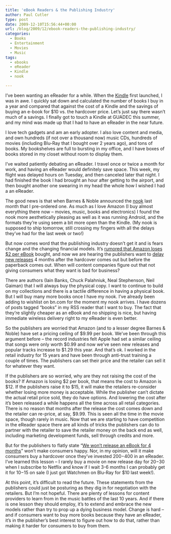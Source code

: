 ```yaml
---
title: 'eBook Readers & the Publishing Industry'
author: Paul Cutler
type: post
date: 2009-12-10T15:56:44+00:00
url: /blog/2009/12/ebook-readers-the-publishing-industry/
categories:
  - Books
  - Entertainment
  - Movies
  - Music
tags:
  - ebooks
  - eReader
  - Kindle
  - nook

---
```

I&#8217;ve been wanting an eReader for a while. When the [Kindle][1] first launched, I was in awe. I quickly sat down and calculated the number of books I buy in a year and compared that against the cost of a Kindle and the savings of buying an e-book for $10 vs. the hardcover price. Let&#8217;s just say there wasn&#8217;t much of a savings. I finally got to touch a Kindle at GUADEC this summer, and my mind was made up that I had to have an eReader in the near future.

I love tech gadgets and am an early adopter. I also love content and media, and own hundreds (if not over a thousand now) music CDs, hundreds of movies (including Blu-Ray that I bought over 2 years ago), and tons of books. My bookshelves are full to bursting in my office, and I have boxes of books stored in my closet without room to display them.

I&#8217;ve waited patiently debating an eReader. I travel once or twice a month for work, and having an eReader would definitely save space. This week, my flight was delayed hours on Tuesday, and then canceled later that night. I had finished the book I had brought an hour after getting to the airport, and then bought another one swearing in my head the whole how I wished I had a an eReader.

The good news is that when Barnes & Noble announced the [nook][2] last month that I pre-ordered one. As much as I love Amazon (I buy almost everything there now &#8211; movies, music, books and electronics) I found the nook more aesthetically pleasing as well as it was running Android, and the formats they&#8217;re using seem a bit more open than the Kindle. (My nook is supposed to ship tomorrow, still crossing my fingers with all the delays they&#8217;ve had for the last week or two!)

But now comes word that the publishing industry doesn&#8217;t get it and is fears change and the changing financial models. It&#8217;s [rumored that Amazon loses $2 per eBook][3] bought, and now we are hearing the publishers want to [delay][4] [new releases][5] 4 months after the hardcover comes out but before the paperback comes out. When will content companies figure out that not giving consumers what they want is bad for business?

There are authors (Iain Banks, Chuck Palahniuk, Neal Stephenson, Neil Gaiman) that I will always buy the physical copy. I want to continue to build on my collections and there is a tactile difference in having a physical book. But I will buy many more books once I have my nook. I&#8217;ve already been adding to wishlist on bn.com for the moment my nook arrives. I have dozens of posts tagged &#8220;books&#8221; in my RSS reader that I want to buy. The fact that they&#8217;re slightly cheaper as an eBook and no shipping is nice, but having immediate wireless delivery right to my eReader is even better.

So the publishers are worried that Amazon (and to a lesser degree Barnes & Noble) have set a pricing ceiling of $9.99 per book. We&#8217;ve been through this argument before &#8211; the record industries felt Apple had set a similar ceiling that songs were only worth $0.99 and now we&#8217;ve seen new releases and popular tracks increase to $1.29 this year. And that&#8217;s ok. I worked in the retail industry for 15 years and have been through anti-trust training a couple of times. The publishers can set their price and the retailer can sell it for whatever they want.

If the publishers are so worried, why are they not raising the cost of the books? If Amazon is losing $2 per book, that means the cost to Amazon is $12. If the publishers raise it to $15, it will make the retailers re-consider whether losing more money is acceptable. While the publisher can&#8217;t dictate the actual retail price sold, they do have options. And lowering the cost after it&#8217;s been released a while happens all the time across all retail categories. There is no reason that months after the release the cost comes down and the retailer can re-price, at say, $9.99. This is seen all the time in the movie space, though rarely in music. Now that we are starting to have competition in the eReader space there are all kinds of tricks the publishers can do to partner with the retailer to save the retailer money on the back end as well, including marketing development funds, sell through credits and more.

But for the publishers to flatly state &#8220;[We won&#8217;t release an eBook for 4 months][4]&#8221; won&#8217;t make consumers happy. Nor, in my opinion, will it make consumers buy a hardcover once they&#8217;ve invested $200-$400 in an eReader. I&#8217;ve learned this lesson &#8211; I rarely buy a movie on new release day for $20-$30 when I subscribe to Netflix and know if I wait 3-6 months I can probably get it for $10-$15 on sale (I just got Watchmen on Blu-Ray for $10 last week!).

At this point, it&#8217;s difficult to read the future. These statements from the publishers could just be posturing as they dig in for negotiation with the retailers. But I&#8217;m not hopeful. There are plenty of lessons for content providers to learn from in the music battles of the last 10 years. And if there is one lesson they should employ, it&#8217;s to extend and embrace the new models rather than try to prop up a dying business model. Change is hard &#8211; and if consumers want to buy more books because they have an eReader, it&#8217;s in the publisher&#8217;s best interest to figure out how to do that, rather than making it harder for consumers to buy from them.

 [1]: http://www.amazon.com/Kindle-Wireless-Reading-Display-Generation/dp/B0015T963C/ref=amb_link_86172951_2?pf_rd_m=ATVPDKIKX0DER&pf_rd_s=center-1&pf_rd_r=0CPKEQT0G6NS5609RMGN&pf_rd_t=101&pf_rd_p=503619171&pf_rd_i=507846
 [2]: http://www.barnesandnoble.com/nook/
 [3]: http://www.tbiresearch.com/e-readers-should-drive-profits-for-both-distributors-and-book-publishers-2009-11
 [4]: http://www.mediabistro.com/ebooknewser/publishers/harpercollins_jumps_on_ebook_delaying_bandwagon__145582.asp?c=rss
 [5]: http://www.startribune.com/entertainment/78872272.html?elr=KArksLckD8EQDUoaEyqyP4O:DW3ckUiD3aPc:_Yyc:aUUsZ